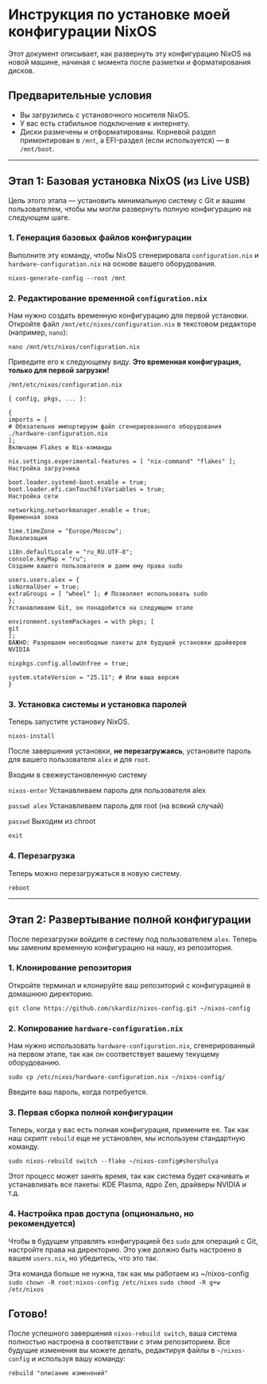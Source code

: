 # Инструкция по установке моей конфигурации NixOS

Этот документ описывает, как развернуть эту конфигурацию NixOS на новой машине, начиная с момента после разметки и форматирования дисков.

## Предварительные условия

*   Вы загрузились с установочного носителя NixOS.
*   У вас есть стабильное подключение к интернету.
*   Диски размечены и отформатированы. Корневой раздел примонтирован в `/mnt`, а EFI-раздел (если используется) — в `/mnt/boot`.

---

## Этап 1: Базовая установка NixOS (из Live USB)

Цель этого этапа — установить минимальную систему с Git и вашим пользователем, чтобы мы могли развернуть полную конфигурацию на следующем шаге.

### 1. Генерация базовых файлов конфигурации

Выполните эту команду, чтобы NixOS сгенерировала `configuration.nix` и `hardware-configuration.nix` на основе вашего оборудования.

`nixos-generate-config --root /mnt`

### 2. Редактирование временной `configuration.nix`

Нам нужно создать временную конфигурацию для первой установки. Откройте файл `/mnt/etc/nixos/configuration.nix` в текстовом редакторе (например, `nano`):

`nano /mnt/etc/nixos/configuration.nix`

Приведите его к следующему виду. **Это временная конфигурация, только для первой загрузки!**
```
/mnt/etc/nixos/configuration.nix

{ config, pkgs, ... }:

{
imports = [
# Обязательно импортируем файл сгенерированного оборудования
./hardware-configuration.nix
];
Включаем Flakes и Nix-команды

nix.settings.experimental-features = [ "nix-command" "flakes" ];
Настройка загрузчика

boot.loader.systemd-boot.enable = true;
boot.loader.efi.canTouchEfiVariables = true;
Настройка сети

networking.networkmanager.enable = true;
Временная зона

time.timeZone = "Europe/Moscow";
Локализация

i18n.defaultLocale = "ru_RU.UTF-8";
console.keyMap = "ru";
Создаем вашего пользователя и даем ему права sudo

users.users.alex = {
isNormalUser = true;
extraGroups = [ "wheel" ]; # Позволяет использовать sudo
};
Устанавливаем Git, он понадобится на следующем этапе

environment.systemPackages = with pkgs; [
git
];
ВАЖНО: Разрешаем несвободные пакеты для будущей установки драйверов NVIDIA

nixpkgs.config.allowUnfree = true;

system.stateVersion = "25.11"; # Или ваша версия
}
```

### 3. Установка системы и установка паролей

Теперь запустите установку NixOS.

`nixos-install`

После завершения установки, **не перезагружаясь**, установите пароль для вашего пользователя `alex` и для `root`.

Входим в свежеустановленную систему

`nixos-enter`
Устанавливаем пароль для пользователя alex

`passwd alex`
Устанавливаем пароль для root (на всякий случай)

`passwd`
Выходим из chroot

`exit`

### 4. Перезагрузка

Теперь можно перезагружаться в новую систему.

`reboot`

---

## Этап 2: Развертывание полной конфигурации

После перезагрузки войдите в систему под пользователем `alex`. Теперь мы заменим временную конфигурацию на нашу, из репозитория.

### 1. Клонирование репозитория

Откройте терминал и клонируйте ваш репозиторий с конфигурацией в домашнюю директорию.

`git clone https://github.com/skardiz/nixos-config.git ~/nixos-config`

### 2. Копирование `hardware-configuration.nix`

Нам нужно использовать `hardware-configuration.nix`, сгенерированный на первом этапе, так как он соответствует вашему текущему оборудованию.

`sudo cp /etc/nixos/hardware-configuration.nix ~/nixos-config/`

Введите ваш пароль, когда потребуется.

### 3. Первая сборка полной конфигурации

Теперь, когда у вас есть полная конфигурация, примените ее. Так как наш скрипт `rebuild` еще не установлен, мы используем стандартную команду.

`sudo nixos-rebuild switch --flake ~/nixos-config#shershulya`

Этот процесс может занять время, так как система будет скачивать и устанавливать все пакеты: KDE Plasma, ядро Zen, драйверы NVIDIA и т.д.

### 4. Настройка прав доступа (опционально, но рекомендуется)

Чтобы в будущем управлять конфигурацией без `sudo` для операций с Git, настройте права на директорию. Это уже должно быть настроено в вашем `users.nix`, но убедитесь, что это так.

Эта команда больше не нужна, так как мы работаем из ~/nixos-config
`sudo chown -R root:nixos-config /etc/nixos`
`sudo chmod -R g+w /etc/nixos`

## Готово!

После успешного завершения `nixos-rebuild switch`, ваша система полностью настроена в соответствии с этим репозиторием. Все будущие изменения вы можете делать, редактируя файлы в `~/nixos-config` и используя вашу команду:

`rebuild "описание изменений"`
